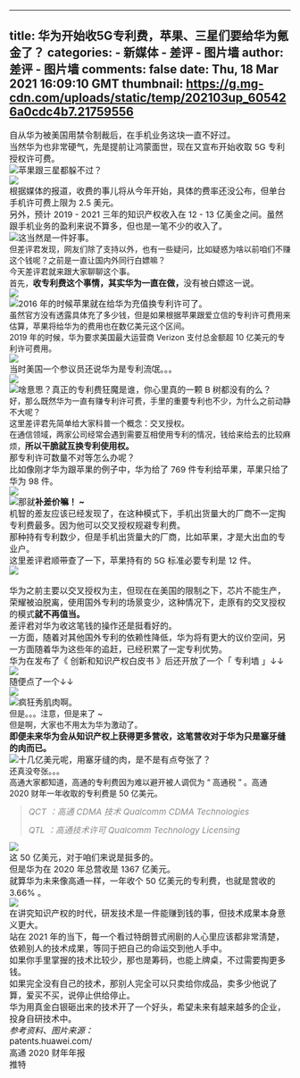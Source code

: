 
---
title: 华为开始收5G专利费，苹果、三星们要给华为氪金了？
categories: 
    - 新媒体
    - 差评 - 图片墙
author: 差评 - 图片墙
comments: false
date: Thu, 18 Mar 2021 16:09:10 GMT
thumbnail: https://g.mg-cdn.com/uploads/static/temp/202103up_605426a0cdc4b7.21759556
---

<div>   
<div><span style="font-size: 15px;">自从华为被美国用禁令制裁后，在手机业务这块一直不好过。</span></div><div class="ql-align-justify"><span style="font-size: 15px;">当然华为也非常硬气，先是提前让鸿蒙面世，现在又宣布开始收取 5G 专利授权许可费。</span></div><div class="ql-align-justify"><span style="font-size: 15px; font-family: sans-serif;"><img src="https://g.mg-cdn.com/uploads/static/temp/202103up_605426a0cdc4b7.21759556" referrerpolicy="no-referrer"></span><span style="font-size: 15px;">苹果跟三星都躲不过？</span></div><div class="ql-align-center"><span style="font-size: 15px;"><img src="https://g.mg-cdn.com/uploads/static/temp/202103up_605426a1194820.98540120" referrerpolicy="no-referrer"></span></div><div class="ql-align-justify"><span style="font-size: 15px;">根据媒体的报道，收费的事儿将从今年开始，具体的费率还没公布，但单台手机许可费上限为 2.5 美元。</span></div><div class="ql-align-justify"><span style="font-size: 15px;">另外，预计 2019 - 2021 三年的知识产权收入在 12 - 13 亿美金之间。虽然跟手机业务的盈利来说不算多，但也是一笔不少的收入了。</span></div><div class="ql-align-justify"><span style="font-size: 15px; font-family: sans-serif;"><img src="https://g.mg-cdn.com/uploads/static/temp/202103up_605426a1721815.75042459" referrerpolicy="no-referrer"></span><span style="font-size: 15px;">这当然是一件好事。</span></div><div class="ql-align-justify">但差评君发现，网友们除了支持以外，也有一些疑问，比如疑惑为啥以前咱们不赚这个钱呢？之前是一直让国内外同行白嫖嘛？</div><div class="ql-align-justify">今天差评君就来跟大家聊聊这个事。</div><div class="ql-align-justify">首先，<strong style="font-size: 15px;">收专利费这个事情，其实华为一直在做，</strong><span style="font-size: 15px;">没有被白嫖这一说。</span></div><div class="ql-align-center"><span style="font-size: 15px;"><img src="https://g.mg-cdn.com/uploads/static/temp/202103up_605426a1a61ec0.58653153" referrerpolicy="no-referrer"></span></div><div class="ql-align-justify"><span style="font-size: 15px; font-family: sans-serif;"><img src="https://g.mg-cdn.com/uploads/static/temp/202103up_605426a0cdc4b7.21759556" referrerpolicy="no-referrer"></span><span style="font-size: 15px;">2016 年的时候苹果就在给华为充值换专利许可了。</span></div><div class="ql-align-justify">虽然官方没有透露具体充了多少钱，但是如果根据苹果跟爱立信的专利许可费用来估算，苹果将给华为的费用也在数亿美元这个区间。</div><div class="ql-align-justify">2019 年的时候，华为要求美国最大运营商 Verizon 支付总金额超 10 亿美元的专利许可费用。</div><div class="ql-align-center"><span style="font-size: 15px;"><img src="https://g.mg-cdn.com/uploads/static/temp/202103up_605426a22063d1.28835690" referrerpolicy="no-referrer"></span></div><div class="ql-align-justify"><span style="font-size: 15px;">当时美国一个参议员还说华为是专利流氓。。。</span></div><div class="ql-align-center"><span style="font-size: 15px;"><img src="https://g.mg-cdn.com/uploads/static/temp/202103up_605426a26639b8.05200249" referrerpolicy="no-referrer"></span></div><div class="ql-align-justify"><span style="font-size: 15px; font-family: sans-serif;"><img src="https://g.mg-cdn.com/uploads/static/temp/202103up_605426a2b640e8.47285161" referrerpolicy="no-referrer"></span><span style="font-size: 15px;">啥意思？真正的专利费狂魔是谁，你心里真的一颗 B 树都没有的么？</span></div><div class="ql-align-justify">好，那么既然华为一直有赚专利许可费，手里的重要专利也不少，为什么之前动静不大呢？</div><div class="ql-align-justify">这里差评君先简单给大家科普一个概念：交叉授权。</div><div class="ql-align-justify">在通信领域，两家公司经常会遇到需要互相使用专利的情况，钱给来给去的比较麻烦，<strong style="font-size: 15px;">所以干脆就互换专利使用权。</strong></div><div class="ql-align-justify"><span style="font-size: 15px;">那专利许可数量不对等怎么办呢？</span></div><div class="ql-align-justify"><span style="font-size: 15px;">比如像刚才华为跟苹果的例子中，华为给了 769 件专利给苹果，苹果只给了华为 98 件。</span></div><div><span style="font-size: 15px;"><img src="https://g.mg-cdn.com/uploads/static/temp/202103up_605426a1a61ec0.58653153" referrerpolicy="no-referrer"></span></div><div class="ql-align-justify"><span style="font-size: 15px; font-family: sans-serif;"><img src="https://g.mg-cdn.com/uploads/static/temp/202103up_605426a346a780.25984782" referrerpolicy="no-referrer"></span><span style="font-size: 15px;">那就</span><strong style="font-size: 15px;">补差价嘛！ ~ </strong></div><div class="ql-align-justify"><span style="font-size: 15px;">机智的差友应该已经发现了，在这种模式下，手机出货量大的厂商不一定掏专利费最多。因为他可以交叉授权规避专利费。</span></div><div class="ql-align-justify"><span style="font-size: 15px;">那种持有专利数少，但是手机出货量大的厂商，比如苹果，才是大出血的专业户。</span></div><div class="ql-align-justify"><span style="font-size: 15px;">这里差评君顺带查了一下，苹果持有的 5G 标准必要专利是 12 件。</span></div><div class="ql-align-center"><span style="font-size: 15px;"><img src="https://g.mg-cdn.com/uploads/static/temp/202103up_605426a3926aa4.73290649" referrerpolicy="no-referrer"></span></div><div class="ql-align-justify"><br></div><div class="ql-align-justify"><span style="font-size: 15px;">华为之前主要以交叉授权为主，但现在在美国的限制之下，芯片不能生产，荣耀被迫脱离，使用国外专利的场景变少，这种情况下，走原有的交叉授权的模式</span><strong style="font-size: 15px;">就不再值当。</strong></div><div class="ql-align-justify"><span style="font-size: 15px;">差评君对华为收这笔钱的操作还是挺看好的。</span></div><div class="ql-align-justify"><span style="font-size: 15px;">一方面，随着对其他国外专利的依赖性降低，华为将有更大的议价空间，另一方面随着华为这些年的追赶，已经积累了一定专利优势。</span></div><div class="ql-align-justify"><span style="font-size: 15px;">华为在发布了《 创新和知识产权白皮书 》后还开放了一个「 专利墙 」↓↓</span></div><div class="ql-align-center"><span style="font-size: 15px;"><img src="https://g.mg-cdn.com/uploads/static/temp/202103up_605426a3cfac13.68274155" referrerpolicy="no-referrer"></span></div><div class="ql-align-justify"><span style="font-size: 15px;">随便点了一个↓↓</span></div><div class="ql-align-center"><span style="font-size: 15px;"><img src="https://g.mg-cdn.com/uploads/static/temp/202103up_605426a42bc555.46651584" referrerpolicy="no-referrer"></span></div><div class="ql-align-justify"><span style="font-size: 15px; font-family: sans-serif;"><img src="https://g.mg-cdn.com/uploads/static/temp/202103up_605426a4986f00.98306031" referrerpolicy="no-referrer"></span><span style="font-size: 15px;">疯狂秀肌肉啊。</span></div><div class="ql-align-justify">但是。。。注意，但是来了 ~ </div><div class="ql-align-justify">但是啊，大家也不用太为华为激动了。</div><div class="ql-align-justify"><strong style="font-size: 15px;">即便未来华为会从知识产权上获得更多营收，这笔营收对于华为只是塞牙缝的肉而已。</strong></div><div class="ql-align-justify"><span style="font-size: 15px; font-family: sans-serif;"><img src="https://g.mg-cdn.com/uploads/static/temp/202103up_605426a4e4cd31.10246144" referrerpolicy="no-referrer"></span><span style="font-size: 15px;">十几亿美元呢，用塞牙缝的肉，是不是有点夸张了？</span></div><div class="ql-align-justify">还真没夸张。。。</div><div class="ql-align-justify">高通大家都知道，高通的专利费因为难以避开被人调侃为 “ 高通税 ” 。高通 2020 财年一年收取的专利费是 50 亿美元。</div><blockquote style="color: rgb(136, 136, 136); font-style: italic; font-size: 12px;"><p class="blockquote-item" style="color: rgb(136, 136, 136); font-style: italic; font-size: 12px;"><span style="font-size: 15px;">QCT ：高通 CDMA 技术 Qualcomm CDMA Technologies</span></p><p class="blockquote-item" style="color: rgb(136, 136, 136); font-style: italic; font-size: 12px;"><span style="font-size: 15px;">QTL ：高通技术许可 Qualcomm Technology Licensing</span></p></blockquote><div class="ql-align-center"><span style="font-size: 15px;"><img src="https://g.mg-cdn.com/uploads/static/temp/202103up_605426a52deea2.58354165" referrerpolicy="no-referrer"></span></div><div class="ql-align-justify"><span style="font-size: 15px;">这 50 亿美元，对于咱们来说是挺多的。</span></div><div class="ql-align-justify"><span style="font-size: 15px;">但是华为在 2020 年总营收是 1367 亿美元。</span></div><div class="ql-align-justify"><span style="font-size: 15px;">就算华为未来像高通一样，一年收个 50 亿美元的专利费，也就是营收的 3.66% 。</span></div><div class="ql-align-center"><span style="font-size: 15px;"><img src="https://g.mg-cdn.com/uploads/static/temp/202103up_605426a5609d78.35447583" referrerpolicy="no-referrer"></span></div><div class="ql-align-justify"><span style="font-size: 15px;">在讲究知识产权的时代，研发技术是一件能赚到钱的事，但技术成果本身意义更大。</span></div><div class="ql-align-justify"><span style="font-size: 15px;">站在 2021 年的当下，每一个看过特朗普式闹剧的人心里应该都非常清楚，依赖别人的技术成果，等同于把自己的命运交到他人手中。</span></div><div class="ql-align-justify"><span style="font-size: 15px;">如果你手里掌握的技术比较少，那也是筹码，也能上牌桌，不过需要掏更多钱。</span></div><div class="ql-align-justify"><span style="font-size: 15px;">如果完全没有自己的技术，那别人完全可以只卖给你成品，卖多少他说了算，爱买不买，说停止供给停止。</span></div><div class="ql-align-justify"><span style="font-size: 15px;">华为用真金白银砸出来的技术开了一个好头，希望未来有越来越多的企业，投身自研技术中。</span></div><section><em style="font-size: 15px;">参考资料、图片来源：</em></section><section><span style="font-size: 15px;">patents.huawei.com/ </span></section><section><span style="font-size: 15px;">高通 2020 财年年报</span></section><section><span style="font-size: 15px;">推特</span></section>  
</div>
            